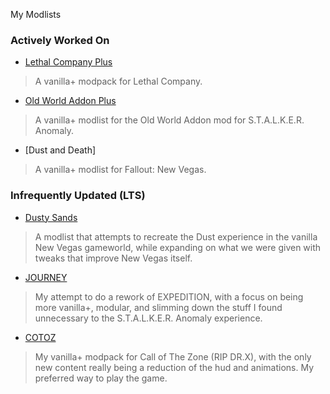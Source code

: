 
My Modlists

### Actively Worked On
- [Lethal Company Plus](./lethal-company-plus)
> A vanilla+ modpack for Lethal Company.
- [Old World Addon Plus](./old-world-addon-plus)
> A vanilla+ modlist for the Old World Addon mod for S.T.A.L.K.E.R. Anomaly.
- [Dust and Death]
> A vanilla+ modlist for Fallout: New Vegas.

### Infrequently Updated (LTS)
- [Dusty Sands](https://github.com/Biblioklept/dusty-sands)
> A modlist that attempts to recreate the Dust experience in the vanilla New Vegas gameworld, while expanding on what we were given with tweaks that improve New Vegas itself.
- [JOURNEY](./journey/)
> My attempt to do a rework of EXPEDITION, with a focus on being more vanilla+, modular, and slimming down the stuff I found unnecessary to the S.T.A.L.K.E.R. Anomaly experience.
- [COTOZ](./cotoz/)
> My vanilla+ modpack for Call of The Zone (RIP DR.X), with the only new content really being a reduction of the hud and animations. My preferred way to play the game.